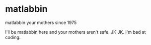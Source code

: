 # matlabbin
matlabbin your mothers since 1975

I'll be matlabbin here and your mothers aren't safe. JK JK. I'm bad at coding.
